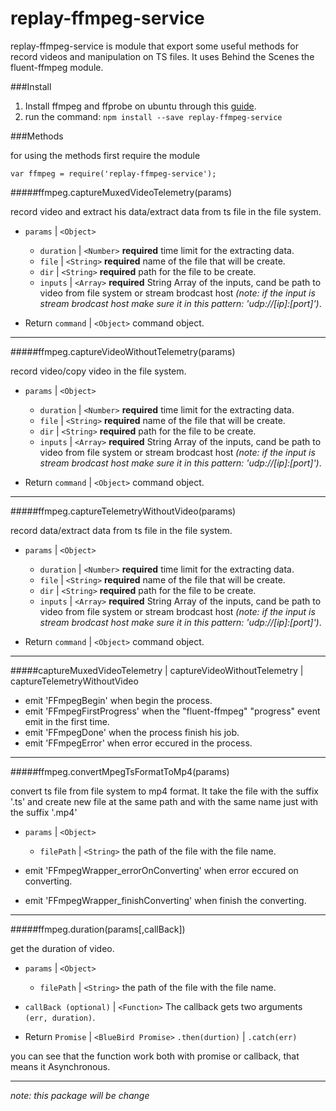 # replay-ffmpeg-service

replay-ffmpeg-service is module that export some useful methods for record videos and manipulation on TS files.
It uses Behind the Scenes the fluent-ffmpeg module.

###Install

1. Install ffmpeg and ffprobe on ubuntu through this [guide](https://trac.ffmpeg.org/wiki/CompilationGuide/Ubuntu).
2. run the command:
`npm install --save replay-ffmpeg-service`

###Methods

for using the methods first require the module

`var ffmpeg = require('replay-ffmpeg-service');`

#####ffmpeg.captureMuxedVideoTelemetry(params)

record video and extract his data/extract data from ts file in the file system.

* `params` | `<Object>`
  * `duration` | `<Number>` **required** time limit for the extracting data.
  * `file` | `<String>` **required** name of the file that will be create.
  * `dir` | `<String>` **required** path for the file to be create.
  * `inputs` | `<Array>` **required** String Array of the inputs, cand be path to video from file system or stream brodcast host *(note: if the input is stream brodcast host make sure it in this pattern: 'udp://[ip]:[port]')*.

* Return `command` | `<Object>` command object.

___

#####ffmpeg.captureVideoWithoutTelemetry(params)

record video/copy video in the file system.

* `params` | `<Object>`
  * `duration` | `<Number>` **required** time limit for the extracting data.
  * `file` | `<String>` **required** name of the file that will be create.
  * `dir` | `<String>` **required** path for the file to be create.
  * `inputs` | `<Array>` **required** String Array of the inputs, cand be path to video from file system or stream brodcast host *(note: if the input is stream brodcast host make sure it in this pattern: 'udp://[ip]:[port]')*.

* Return `command` | `<Object>` command object.

___

#####ffmpeg.captureTelemetryWithoutVideo(params)

record data/extract data from ts file in the file system.

* `params` | `<Object>`
  * `duration` | `<Number>` **required** time limit for the extracting data.
  * `file` | `<String>` **required** name of the file that will be create.
  * `dir` | `<String>` **required** path for the file to be create.
  * `inputs` | `<Array>` **required** String Array of the inputs, cand be path to video from file system or stream brodcast host *(note: if the input is stream brodcast host make sure it in this pattern: 'udp://[ip]:[port]')*.

* Return `command` | `<Object>` command object.

___

#####captureMuxedVideoTelemetry | captureVideoWithoutTelemetry | captureTelemetryWithoutVideo

* emit 'FFmpegBegin' when begin the process.
* emit 'FFmpegFirstProgress' when the "fluent-ffmpeg" "progress" event emit in the first time.
* emit 'FFmpegDone' when the process finish his job.
* emit 'FFmpegError' when error eccured in the process.

___

#####ffmpeg.convertMpegTsFormatToMp4(params)

convert ts file from file system to mp4 format.
It take the file with the suffix '.ts' and create new file at the same path and with the same name just with the suffix '.mp4'

* `params` | `<Object>`
  * `filePath` | `<String>` the path of the file with the file name.

* emit 'FFmpegWrapper_errorOnConverting' when error eccured on converting.
* emit 'FFmpegWrapper_finishConverting' when finish the converting.

___

#####ffmpeg.duration(params[,callBack])

get the duration of video.

* `params` | `<Object>`
  * `filePath` | `<String>` the path of the file with the file name.
* `callBack (optional)` | `<Function>` The callback gets two arguments `(err, duration)`.

* Return `Promise` | `<BlueBird Promise>` `.then(durtion)` | `.catch(err)`

you can see that the function work both with promise or callback, that means it Asynchronous.

___

*note: this package will be change*
